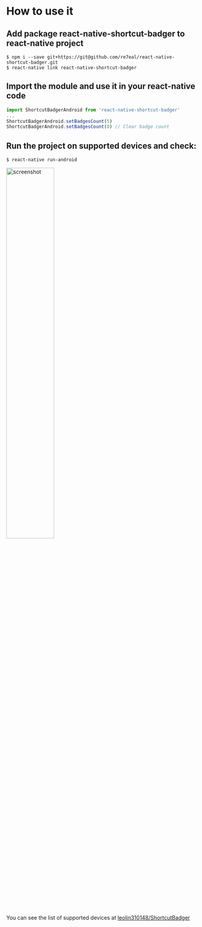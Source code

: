 # How to use it

## Add package react-native-shortcut-badger to react-native project
```
$ npm i --save git+https://git@github.com/re7eal/react-native-shortcut-badger.git
$ react-native link react-native-shortcut-badger
```

## Import the module and use it in your react-native code
```js
import ShortcutBadgerAndroid from 'react-native-shortcut-badger'
...
ShortcutBadgerAndroid.setBadgesCount(5)
ShortcutBadgerAndroid.setBadgesCount(0) // Clear badge count
```

## Run the project on supported devices and check:
```
$ react-native run-android
```

<img src="https://raw.githubusercontent.com/re7eal/react-native-shortcut-badger/master/screenshot.png" alt="screenshot" width="50%">

You can see the list of supported devices at [leolin310148/ShortcutBadger](https://github.com/leolin310148/ShortcutBadger)
